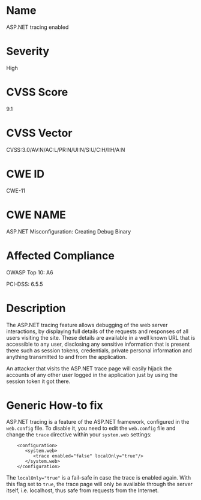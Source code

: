 
# Name

ASP.NET tracing enabled

# Severity

High

# CVSS Score

9.1

# CVSS Vector

CVSS:3.0/AV:N/AC:L/PR:N/UI:N/S:U/C:H/I:H/A:N

# CWE ID

CWE-11

# CWE NAME 

ASP.NET Misconfiguration: Creating Debug Binary

# Affected Compliance

OWASP Top 10: A6

PCI-DSS: 6.5.5

# Description

The ASP.NET tracing feature allows debugging of the web server interactions, by displaying full details of the requests and responses of all users visiting the site. These details are available in a well known URL that is accessible to any user, 
disclosing any sensitive information that is present there such as session tokens, credentials, private personal information and anything transmitted to and from the application.

An attacker that visits the ASP.NET trace page will easily hijack the accounts of any other user logged in the application just by using the session token it got there.


# Generic How-to fix

ASP.NET tracing is a feature of the ASP.NET framework, configured in the `web.config` file. To disable it, you need to edit the `web.config` file and change the `trace` directive within your `system.web` settings:
```
    <configuration>
       <system.web>
          <trace enabled="false" localOnly="true"/>
       </system.web>
    </configuration>
```

The `localOnly="true"` is a fail-safe in case the trace is enabled again. With this flag set to `true`, the trace page will only be available through the server itself, i.e. localhost, thus safe from requests from the Internet.
